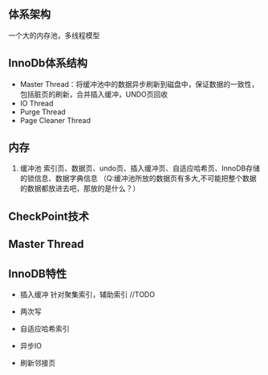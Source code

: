 ## 体系架构
一个大的内存池，多线程模型

## InnoDb体系结构
- Master Thread：将缓冲池中的数据异步刷新到磁盘中，保证数据的一致性，包括脏页的刷新，合并插入缓冲，UNDO页回收
- IO Thread
- Purge Thread
- Page Cleaner Thread

## 内存
1. 缓冲池
索引页、数据页、undo页、插入缓冲页、自适应哈希页、InnoDB存储的锁信息、数据字典信息
（Q:缓冲池所放的数据页有多大,不可能把整个数据的数据都放进去吧，那放的是什么？）


## CheckPoint技术

## Master Thread

## InnoDB特性
- 插入缓冲
针对聚集索引，辅助索引 //TODO

- 两次写

- 自适应哈希索引

- 异步IO

- 刷新邻接页

